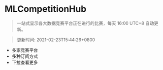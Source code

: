 # MLCompetitionHub

> 一站式显示各大数据竞赛平台正在进行的比赛，每天 16:00 UTC+8 自动更新。
  
> 更新时间: 2021-02-23T15:44:26+0800 

* 多家竞赛平台
* 多种订阅方式
* 下拉查看更多